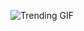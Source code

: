 ![Trending GIF](https://media3.giphy.com/media/v1.Y2lkPThiYjIxNzcybzUweTZub2Rvb3ZkaXB0aGU1d3p4anZ1NjRiYnhvbjV0b3B4YjVzeSZlcD12MV9naWZzX3NlYXJjaCZjdD1n/2jMtpIi8mhE8ctiMtK/giphy.gif)
